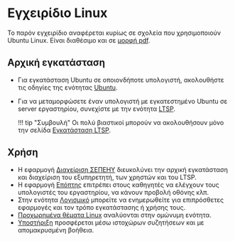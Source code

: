 # Εγχειρίδιο Linux

Το παρόν εγχειρίδιο αναφέρεται κυρίως σε σχολεία που χρησιμοποιούν Ubuntu
Linux. Είναι διαθέσιμο και σε [μορφή pdf](linux.pdf).

## Αρχική εγκατάσταση

  - Για εγκατάσταση Ubuntu σε οποιονδήποτε υπολογιστή, ακολουθήστε τις οδηγίες
    της ενότητας [Ubuntu](ubuntu/index.md).
  - Για να μεταμορφώσετε έναν υπολογιστή με εγκατεστημένο Ubuntu σε server
    εργαστηρίου, συνεχίστε με την ενότητα [LTSP](ltsp/index.md).

    !!! tip "Συμβουλή"
        Οι πολύ βιαστικοί μπορούν να ακολουθήσουν μόνο την σελίδα
        [Εγκατάσταση LTSP](ltsp/installation).

## Χρήση

- Η εφαρμογή [Διαχείριση ΣΕΠΕΗΥ](sch-scripts/index.md) διευκολύνει την αρχική
  εγκατάσταση και διαχείριση του εξυπηρετητή, των χρηστών και του LTSP.
- Η εφαρμογή [Επόπτης](epoptes/index.md) επιτρέπει στους καθηγητές να ελέγχουν
  τους υπολογιστές του εργαστηρίου, να κάνουν προβολή οθόνης κλπ.
- Στην ενότητα [Λογισμικό](software/index.md) μπορείτε να ενημερωθείτε για
  επιπρόσθετες εφαρμογές και τον τρόπο εγκατάστασης ή χρήσης τους.
- [Προχωρημένα θέματα Linux](advanced/index.md) αναλύονται στην ομώνυμη
  ενότητα.
- [Υποστήριξη](support.md) προσφέρεται μέσω ιστοχώρων συζητήσεων και με
  απομακρυσμένη βοήθεια.
